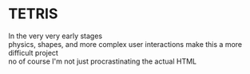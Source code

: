 # TETRIS
In the very very early stages <br>
physics, shapes, and more complex user interactions make this a more difficult project <br>
no of course I'm not just procrastinating the actual HTML
